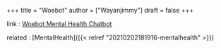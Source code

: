+++
title = "Woebot"
author = ["Wayanjimmy"]
draft = false
+++

link
: [Woebot Mental Health Chatbot](https://woebothealth.com/)

related
: [MentalHealth]({{< relref "20210202181916-mentalhealth" >}})
